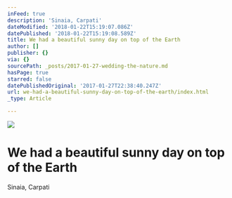 ```yaml
---
inFeed: true
description: 'Sinaia, Carpati'
dateModified: '2018-01-22T15:19:07.086Z'
datePublished: '2018-01-22T15:19:08.589Z'
title: We had a beautiful sunny day on top of the Earth
author: []
publisher: {}
via: {}
sourcePath: _posts/2017-01-27-wedding-the-nature.md
hasPage: true
starred: false
datePublishedOriginal: '2017-01-27T22:38:40.247Z'
url: we-had-a-beautiful-sunny-day-on-top-of-the-earth/index.html
_type: Article

---
```

![](https://the-grid-user-content.s3-us-west-2.amazonaws.com/f9aabddc-e600-4d96-8767-86be6ff4f750.jpg)

# We had a beautiful sunny day on top of the Earth

Sinaia, Carpati